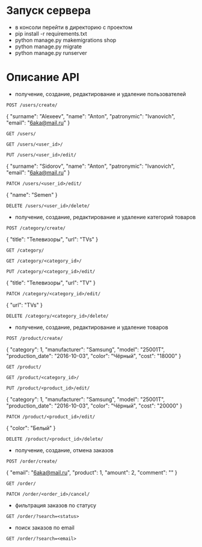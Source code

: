 # Запуск сервера
- в консоли перейти в директорию с проектом
- pip install -r requirements.txt
- python manage.py makemigrations shop
- python manage.py migrate
- python manage.py runserver

# Описание API

- получение, создание, редактирование и удаление пользователей

`POST /users/create/`

{
  "surname": "Alexeev",
	"name": "Anton",
	"patronymic": "Ivanovich",
  "email": "6aka@mail.ru"
}

`GET /users/`

`GET /users/<user_id>/`

`PUT /users/<user_id>/edit/`

{
  "surname": "Sidorov",
	"name": "Anton",
	"patronymic": "Ivanovich",
  "email": "6aka@mail.ru"
}

`PATCH /users/<user_id>/edit/`

{
  "name": "Semen"
}

`DELETE /users/<user_id>/delete/`

- получение, создание, редактирование и удаление категорий товаров

`POST /category/create/`

{
  "title": "Телевизоры",
	"url": "TVs"
}

`GET /category/`

`GET /category/<category_id>/`

`PUT /category/<category_id>/edit/`

{
  "title": "Телевизоры",
	"url": "TV"
}

`PATCH /category/<category_id>/edit/`

{
	"url": "TVs"
}

`DELETE /category/<category_id>/delete/`

- получение, создание, редактирование и удаление товаров

`POST /product/create/`

{
  "category": 1,
	"manufacturer": "Samsung",
	"model": "25001T",
	"production_date": "2016-10-03",
	"color": "Чёрный",
	"cost": "18000"
}

`GET /product/`

`GET /product/<category_id>/`

`PUT /product/<product_id>/edit/`

{
  "category": 1,
	"manufacturer": "Samsung",
	"model": "25001T",
	"production_date": "2016-10-03",
	"color": "Чёрный",
	"cost": "20000"
}

`PATCH /product/<product_id>/edit/`

{
  "color": "Белый"
}

`DELETE /product/<product_id>/delete/`

- получение, создание, отмена заказов

`POST /order/create/`

{
  "email": "6aka@mail.ru",
	"product": 1,
	"amount": 2,
  "comment": ""
}

`GET /order/`

`PATCH /order/<order_id>/cancel/`

- фильтрация заказов по статусу

`GET /order/?search=<status>`

- поиск заказов по email

`GET /order/?search=<email>`

